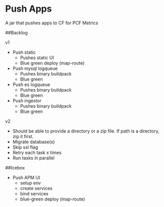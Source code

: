 # Push Apps

A jar that pushes apps to CF for PCF Metrics

##Backlog

v1
* Push static
    * Pushes static UI
    * Blue green deploy (map-route)
* Push mysql logqueue
    * Pushes binary buildpack
    * Blue green
* Push es logqueue
    * Pushes binary buildpack
    * Blue green
* Push ingestor
    * Pushes binary buildpack
    * Blue green

v2
* Should be able to provide a directory or a zip file. If path is a directory, zip it first.
* Migrate database(s)
* Skip ssl flag
* Retry each task x times
* Run tasks in parallel

##Icebox
* Push APM UI
    * setup env
    * create services
    * bind services
    * blue-green deploy (map-route)